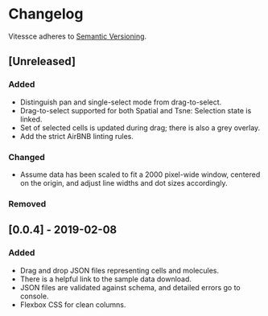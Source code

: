 # Changelog
Vitessce adheres to [Semantic Versioning](https://semver.org/spec/v2.0.0.html).

## [Unreleased]
### Added
- Distinguish pan and single-select mode from drag-to-select.
- Drag-to-select supported for both Spatial and Tsne: Selection state is linked.
- Set of selected cells is updated during drag; there is also a grey overlay.
- Add the strict AirBNB linting rules.
### Changed
- Assume data has been scaled to fit a 2000 pixel-wide window, centered on the origin,
  and adjust line widths and dot sizes accordingly.
### Removed

## [0.0.4] - 2019-02-08
### Added
- Drag and drop JSON files representing cells and molecules.
- There is a helpful link to the sample data download.
- JSON files are validated against schema, and detailed errors go to console.
- Flexbox CSS for clean columns.
